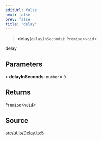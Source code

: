```yaml
---
editUrl: false
next: false
prev: false
title: "delay"
---
```


> **delay**(`delayInSeconds`): `Promise`\<`void`\>

delay

## Parameters

• **delayInSeconds**: `number`= `0`

## Returns

`Promise`\<`void`\>

## Source

[src/utils/Delay.ts:5](https://github.com/relishinc/dill-pixel/blob/543438455c9a47928084300159416186c2aa1095/src/utils/Delay.ts#L5)
